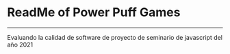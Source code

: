 # ReadMe of Power Puff Games 
---
Evaluando la calidad de software de proyecto de seminario de javascript del año 2021
